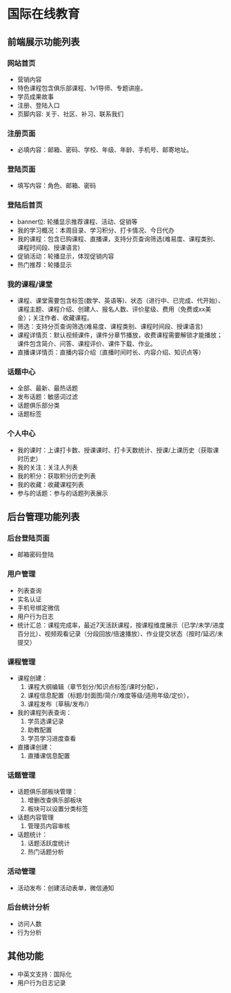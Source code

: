 # 国际在线教育
## 前端展示功能列表
### 网站首页
- 营销内容
- 特色课程包含俱乐部课程、1v1导师、专题讲座。
- 学员成果故事
- 注册、登陆入口
- 页脚内容: 关于、社区、补习、联系我们
### 注册页面
- 必填内容：邮箱、密码、学校、年级、年龄、手机号、邮寄地址。
### 登陆页面
- 填写内容：角色、邮箱、密码
### 登陆后首页
- banner位: 轮播显示推荐课程、活动、促销等
- 我的学习概况：本周目录、学习积分、打卡情况、今日代办
- 我的课程：包含已购课程、直播课，支持分页查询筛选(难易度、课程类别、课程时间段、授课语言)
- 促销活动：轮播显示，体现促销内容
- 热门推荐：轮播显示
### 我的课程/课堂
- 课程、课堂需要包含标签(数学、英语等)、状态（进行中、已完成、代开始）、课程主题、课程介绍、创建人、报名人数、评价星级、费用（免费或xx美金）；关注作者、收藏课程。
- 筛选：支持分页查询筛选(难易度、课程类别、课程时间段、授课语言)
- 课程详情页：默认视频课件，课件分章节播放，收费课程需要解锁才能播放；课件包含简介、问答、课程评价、课件下载、作业。
- 直播课详情页：直播内容介绍（直播时间时长、内容介绍、知识点等）

### 话题中心
- 全部、最新、最热话题
- 发布话题：敏感词过滤
- 话题俱乐部分类
- 话题标签
### 个人中心
- 我的课时：上课打卡数、授课课时、打卡天数统计、授课/上课历史（获取课时历史）
- 我的关注：关注人列表
- 我的积分：获取积分历史列表
- 我的收藏：收藏课程列表
- 参与的话题：参与的话题列表展示

## 后台管理功能列表
### 后台登陆页面
- 邮箱密码登陆
### 用户管理
- 列表查询
- 实名认证
- 手机号绑定微信
- 用户行为日志
- 统计汇总：课程完成率，最近7天活跃课程，按课程维度展示（已学/未学/进度百分比）、视频观看记录（分段回放/倍速播放）、作业提交状态（按时/延迟/未提交）
### 课程管理
- 课程创建：
	1. 课程大纲编辑（章节划分/知识点标签/课时分配），
	2. 课程信息配置（标题/封面图/简介/难度等级/适用年级/定价），
	3. 课程发布（草稿/发布/）
- 我的课程列表查询：
	1. 学员选课记录
	2. 助教配置
	3. 学员学习进度查看
- 直播课创建：
	1. 直播课信息配置
### 话题管理
- 话题俱乐部板块管理：
	1. 增删改查俱乐部板块
	2. 板块可以设置分类标签
- 话题内容管理
	1. 管理员内容审核
- 话题统计：
	1. 话题活跃度统计
	2. 热门话题分析
### 活动管理
- 活动发布：创建活动表单，微信通知
### 后台统计分析
- 访问人数
- 行为分析
## 其他功能
- 中英文支持：国际化
- 用户行为日志记录
